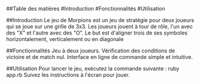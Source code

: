 
##Table des matières
#Introduction
#Fonctionnalités
#Utilisation


##Introduction
Le jeu de Morpions est un jeu de stratégie pour deux joueurs qui se joue sur une grille de 3x3. Les joueurs jouent à tour de rôle, l'un avec des "X" et l'autre avec des "O". Le but est d'aligner trois de ses symboles horizontalement, verticalement ou en diagonale

##Fonctionnalités
Jeu à deux joueurs.
Vérification des conditions de victoire et de match nul.
Interface en ligne de commande simple et intuitive.


##Utilisation
Pour lancer le jeu, exécutez la commande suivante :
ruby app.rb
Suivez les instructions à l'écran pour jouer.
